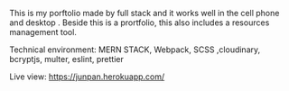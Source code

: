 This is my porftolio made by full stack and it works well in the cell phone and desktop . Beside this is a prortfolio, this also 
includes a resources management tool.

Technical environment: MERN STACK, Webpack, SCSS ,cloudinary, bcryptjs, multer, eslint, prettier 

Live view: https://junpan.herokuapp.com/

